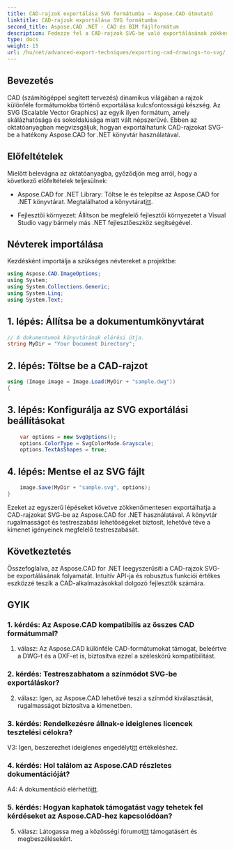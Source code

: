 ```yaml
---
title: CAD-rajzok exportálása SVG formátumba – Aspose.CAD útmutató
linktitle: CAD-rajzok exportálása SVG formátumba
second_title: Aspose.CAD .NET - CAD és BIM fájlformátum
description: Fedezze fel a CAD-rajzok SVG-be való exportálásának zökkenőmentes folyamatát az Aspose.CAD for .NET használatával. Fokozza CAD-fejlesztését rugalmassággal és testreszabással.
type: docs
weight: 15
url: /hu/net/advanced-export-techniques/exporting-cad-drawings-to-svg/
---
```

## Bevezetés

CAD (számítógéppel segített tervezés) dinamikus világában a rajzok különféle formátumokba történő exportálása kulcsfontosságú készség. Az SVG (Scalable Vector Graphics) az egyik ilyen formátum, amely skálázhatósága és sokoldalúsága miatt vált népszerűvé. Ebben az oktatóanyagban megvizsgáljuk, hogyan exportálhatunk CAD-rajzokat SVG-be a hatékony Aspose.CAD for .NET könyvtár használatával.

## Előfeltételek

Mielőtt belevágna az oktatóanyagba, győződjön meg arról, hogy a következő előfeltételek teljesülnek:

-  Aspose.CAD for .NET Library: Töltse le és telepítse az Aspose.CAD for .NET könyvtárat. Megtalálhatod a könyvtárat[itt](https://releases.aspose.com/cad/net/).

- Fejlesztői környezet: Állítson be megfelelő fejlesztői környezetet a Visual Studio vagy bármely más .NET fejlesztőeszköz segítségével.

## Névterek importálása

Kezdésként importálja a szükséges névtereket a projektbe:

```csharp
using Aspose.CAD.ImageOptions;
using System;
using System.Collections.Generic;
using System.Linq;
using System.Text;
```

## 1. lépés: Állítsa be a dokumentumkönyvtárat

```csharp
// A dokumentumok könyvtárának elérési útja.
string MyDir = "Your Document Directory";
```

## 2. lépés: Töltse be a CAD-rajzot

```csharp
using (Image image = Image.Load(MyDir + "sample.dwg"))
{
```

## 3. lépés: Konfigurálja az SVG exportálási beállításokat

```csharp
    var options = new SvgOptions();
    options.ColorType = SvgColorMode.Grayscale;
    options.TextAsShapes = true;
```

## 4. lépés: Mentse el az SVG fájlt

```csharp
    image.Save(MyDir + "sample.svg", options);
}
```

Ezeket az egyszerű lépéseket követve zökkenőmentesen exportálhatja a CAD-rajzokat SVG-be az Aspose.CAD for .NET használatával. A könyvtár rugalmasságot és testreszabási lehetőségeket biztosít, lehetővé téve a kimenet igényeinek megfelelő testreszabását.

## Következtetés

Összefoglalva, az Aspose.CAD for .NET leegyszerűsíti a CAD-rajzok SVG-be exportálásának folyamatát. Intuitív API-ja és robusztus funkciói értékes eszközzé teszik a CAD-alkalmazásokkal dolgozó fejlesztők számára.

## GYIK

### 1. kérdés: Az Aspose.CAD kompatibilis az összes CAD formátummal?

1. válasz: Az Aspose.CAD különféle CAD-formátumokat támogat, beleértve a DWG-t és a DXF-et is, biztosítva ezzel a széleskörű kompatibilitást.

### 2. kérdés: Testreszabhatom a színmódot SVG-be exportáláskor?

2. válasz: Igen, az Aspose.CAD lehetővé teszi a színmód kiválasztását, rugalmasságot biztosítva a kimenetben.

### 3. kérdés: Rendelkezésre állnak-e ideiglenes licencek tesztelési célokra?

 V3: Igen, beszerezhet ideiglenes engedélyt[itt](https://purchase.aspose.com/temporary-license/) értékeléshez.

### 4. kérdés: Hol találom az Aspose.CAD részletes dokumentációját?

 A4: A dokumentáció elérhető[itt](https://reference.aspose.com/cad/net/).

### 5. kérdés: Hogyan kaphatok támogatást vagy tehetek fel kérdéseket az Aspose.CAD-hez kapcsolódóan?

 5. válasz: Látogassa meg a közösségi fórumot[itt](https://forum.aspose.com/c/cad/19) támogatásért és megbeszélésekért.